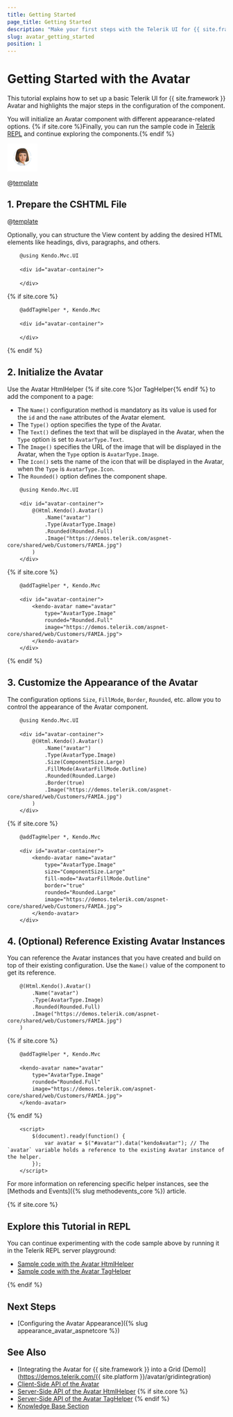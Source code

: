 ```yaml
---
title: Getting Started
page_title: Getting Started
description: "Make your first steps with the Telerik UI for {{ site.framework }} Avatar component by following a complete step-by-step tutorial."
slug: avatar_getting_started
position: 1
---
```


# Getting Started with the Avatar

This tutorial explains how to set up a basic Telerik UI for {{ site.framework }} Avatar and highlights the major steps in the configuration of the component.

You will initialize an Avatar component with different appearance-related options. {% if site.core %}Finally, you can run the sample code in [Telerik REPL](https://netcorerepl.telerik.com/) and continue exploring the components.{% endif %}

 ![Sample Telerik UI for {{ site.framework }} Avatar](./images/avatar-getting-started.png)

@[template](/_contentTemplates/core/getting-started-prerequisites.md#component-gs-prerequisites)

## 1. Prepare the CSHTML File

@[template](/_contentTemplates/core/getting-started-directives.md#gs-adding-directives)

Optionally, you can structure the View content by adding the desired HTML elements like headings, divs, paragraphs, and others.

```HtmlHelper
    @using Kendo.Mvc.UI

    <div id="avatar-container">

    </div>
```
{% if site.core %}
```TagHelper
    @addTagHelper *, Kendo.Mvc

    <div id="avatar-container">

    </div>
```
{% endif %}

## 2. Initialize the Avatar

Use the Avatar HtmlHelper {% if site.core %}or TagHelper{% endif %} to add the component to a page:

* The `Name()` configuration method is mandatory as its value is used for the `id` and the `name` attributes of the Avatar element.
* The `Type()` option specifies the type of the Avatar. 
* The `Text()` defines the text that will be displayed in the Avatar, when the `Type` option is set to `AvatarType.Text`.
* The `Image()` specifies the URL of the image that will be displayed in the Avatar, when the `Type` option is `AvatarType.Image`.
* The `Icon()` sets the name of the icon that will be displayed in the Avatar, when the `Type` is `AvatarType.Icon`.
* The `Rounded()` option defines the component shape.

```HtmlHelper
    @using Kendo.Mvc.UI

    <div id="avatar-container">
        @(Html.Kendo().Avatar()
            .Name("avatar")
            .Type(AvatarType.Image)
            .Rounded(Rounded.Full)
            .Image("https://demos.telerik.com/aspnet-core/shared/web/Customers/FAMIA.jpg")
        )
    </div>
```
{% if site.core %}
```TagHelper
    @addTagHelper *, Kendo.Mvc

    <div id="avatar-container">
        <kendo-avatar name="avatar"
            type="AvatarType.Image"
            rounded="Rounded.Full"
            image="https://demos.telerik.com/aspnet-core/shared/web/Customers/FAMIA.jpg">
        </kendo-avatar>
    </div>
```
{% endif %}

## 3. Customize the Appearance of the Avatar

The configuration options `Size`, `FillMode`, `Border`, `Rounded`, etc. allow you to control the appearance of the Avatar component.

```HtmlHelper
    @using Kendo.Mvc.UI

    <div id="avatar-container">
        @(Html.Kendo().Avatar()
            .Name("avatar")
            .Type(AvatarType.Image)
            .Size(ComponentSize.Large)
            .FillMode(AvatarFillMode.Outline)
            .Rounded(Rounded.Large)
            .Border(true)
            .Image("https://demos.telerik.com/aspnet-core/shared/web/Customers/FAMIA.jpg")
        )
    </div>
```
{% if site.core %}
```TagHelper
    @addTagHelper *, Kendo.Mvc

    <div id="avatar-container">
        <kendo-avatar name="avatar"
            type="AvatarType.Image"
            size="ComponentSize.Large"
            fill-mode="AvatarFillMode.Outline"
            border="true"
            rounded="Rounded.Large"
            image="https://demos.telerik.com/aspnet-core/shared/web/Customers/FAMIA.jpg">
        </kendo-avatar>
    </div>
```

## 4. (Optional) Reference Existing Avatar Instances

You can reference the Avatar instances that you have created and build on top of their existing configuration. Use the `Name()` value of the component to get its reference.

```HtmlHelper
    @(Html.Kendo().Avatar()
        .Name("avatar")
        .Type(AvatarType.Image)
        .Rounded(Rounded.Full)
        .Image("https://demos.telerik.com/aspnet-core/shared/web/Customers/FAMIA.jpg")
    )
```
{% if site.core %}
```TagHelper
    @addTagHelper *, Kendo.Mvc

    <kendo-avatar name="avatar"
        type="AvatarType.Image"
        rounded="Rounded.Full"
        image="https://demos.telerik.com/aspnet-core/shared/web/Customers/FAMIA.jpg">
    </kendo-avatar>
```
{% endif %}
```script
    <script>
        $(document).ready(function() {
            var avatar = $("#avatar").data("kendoAvatar"); // The `avatar` variable holds a reference to the existing Avatar instance of the helper.
        });
    </script>
```

For more information on referencing specific helper instances, see the [Methods and Events]({% slug methodevents_core %}) article.

{% if site.core %}
## Explore this Tutorial in REPL

You can continue experimenting with the code sample above by running it in the Telerik REPL server playground:

* [Sample code with the Avatar HtmlHelper](https://netcorerepl.telerik.com/cnvFcQvp48l9OYrm30)
* [Sample code with the Avatar TagHelper](https://netcorerepl.telerik.com/QHPPmmFf48CPQxnG55)

{% endif %}

## Next Steps

* [Configuring the Avatar Appearance]({% slug appearance_avatar_aspnetcore %})

## See Also

* [Integrating the Avatar for {{ site.framework }} into a Grid (Demo)](https://demos.telerik.com/{{ site.platform }}/avatar/gridintegration)
* [Client-Side API of the Avatar](https://docs.telerik.com/kendo-ui/api/javascript/ui/avatar)
* [Server-Side API of the Avatar HtmlHelper](/api/avatar)
{% if site.core %}
* [Server-Side API of the Avatar TagHelper](/api/taghelpers/avatar)
{% endif %}
* [Knowledge Base Section](/knowledge-base)
